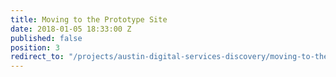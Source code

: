 ```yaml
---
title: Moving to the Prototype Site
date: 2018-01-05 18:33:00 Z
published: false
position: 3
redirect_to: "/projects/austin-digital-services-discovery/moving-to-the-prototype-site/what-is-iterative-development"
---
```


